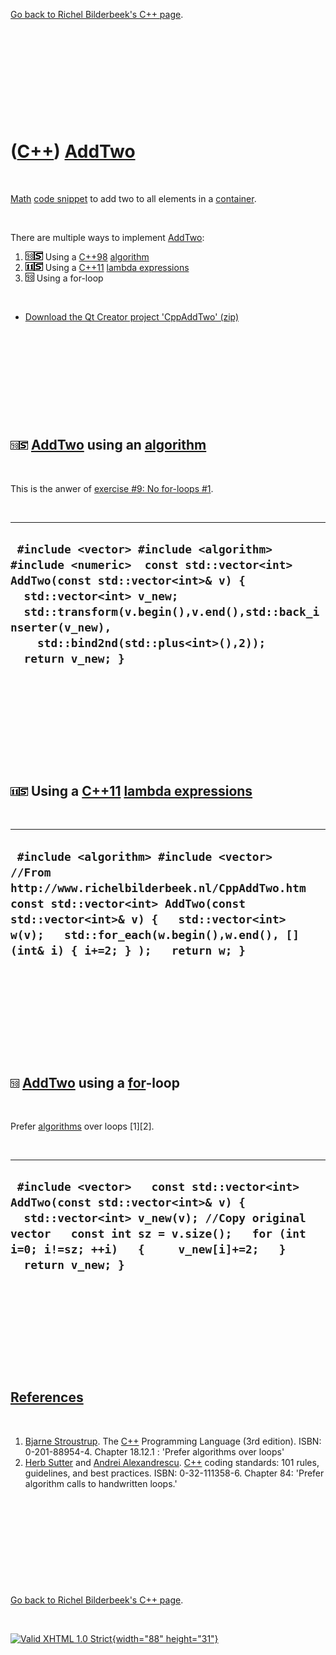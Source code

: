 

[Go back to Richel Bilderbeek's C++ page](Cpp.htm).

 

 

 

 

 

([C++](Cpp.htm)) [AddTwo](CppAddTwo.htm)
========================================

 

[Math](CppMath.htm) [code snippet](CppCodeSnippets.htm) to add two to
all elements in a [container](CppContainer.htm).

 

There are multiple ways to implement [AddTwo](CppAddTwo.htm):

1.  ![C++98](PicCpp98.png)![STL](PicStl.png) Using a [C++98](Cpp98.htm)
    [algorithm](CppAlgorithm.htm)
2.  ![C++11](PicCpp11.png)![STL](PicStl.png) Using a [C++11](Cpp11.htm)
    [lambda expressions](CppLambdaExpression.htm)
3.  ![C++98](PicCpp98.png) Using a for-loop

 

-   [Download the Qt Creator project 'CppAddTwo' (zip)](CppAddTwo.zip)

 

 

 

 

 

![C++98](PicCpp98.png)![STL](PicStl.png) [AddTwo](CppAddTwo.htm) using an [algorithm](CppAlgorithm.htm)
-------------------------------------------------------------------------------------------------------

 

This is the anwer of [exercise \#9: No for-loops
\#1](CppExerciseNoForLoops.htm).

 

  ---------------------------------------------------------------------------------------------------------------------------------------------------------------------------------------------------------------------------------------------------------------------------
  ` #include <vector> #include <algorithm> #include <numeric>  const std::vector<int> AddTwo(const std::vector<int>& v) {   std::vector<int> v_new;   std::transform(v.begin(),v.end(),std::back_inserter(v_new),     std::bind2nd(std::plus<int>(),2));   return v_new; }`
  ---------------------------------------------------------------------------------------------------------------------------------------------------------------------------------------------------------------------------------------------------------------------------

 

 

 

 

 

![C++11](PicCpp11.png)![STL](PicStl.png) Using a [C++11](Cpp11.htm) [lambda expressions](CppLambdaExpression.htm)
-----------------------------------------------------------------------------------------------------------------

 

  -------------------------------------------------------------------------------------------------------------------------------------------------------------------------------------------------------------------------------------------------------------
  ` #include <algorithm> #include <vector>  //From http://www.richelbilderbeek.nl/CppAddTwo.htm const std::vector<int> AddTwo(const std::vector<int>& v) {   std::vector<int> w(v);   std::for_each(w.begin(),w.end(), [](int& i) { i+=2; } );   return w; }`
  -------------------------------------------------------------------------------------------------------------------------------------------------------------------------------------------------------------------------------------------------------------

 

 

 

 

 

![C++98](PicCpp98.png) [AddTwo](CppAddTwo.htm) using a **[for](CppFor.htm)**-loop
---------------------------------------------------------------------------------

 

Prefer [algorithms](CppAlgorithm.htm) over loops \[1\]\[2\].

 

  -----------------------------------------------------------------------------------------------------------------------------------------------------------------------------------------------------------------------------------------
  ` #include <vector>   const std::vector<int> AddTwo(const std::vector<int>& v) {   std::vector<int> v_new(v); //Copy original vector   const int sz = v.size();   for (int i=0; i!=sz; ++i)   {     v_new[i]+=2;   }   return v_new; }`
  -----------------------------------------------------------------------------------------------------------------------------------------------------------------------------------------------------------------------------------------

 

 

 

 

 

[References](CppReferences.htm)
-------------------------------

 

1.  [Bjarne Stroustrup](CppBjarneStroustrup.htm). The [C++](Cpp.htm)
    Programming Language (3rd edition). ISBN: 0-201-88954-4. Chapter
    18.12.1 : 'Prefer algorithms over loops'
2.  [Herb Sutter](CppHerbSutter.htm) and [Andrei
    Alexandrescu](CppAndreiAlexandrescu.htm). [C++](Cpp.htm) coding
    standards: 101 rules, guidelines, and best practices.
    ISBN: 0-32-111358-6. Chapter 84: 'Prefer algorithm calls to
    handwritten loops.'

 

 

 

 

 

[Go back to Richel Bilderbeek's C++ page](Cpp.htm).



 

[![Valid XHTML 1.0 Strict](valid-xhtml10.png){width="88"
height="31"}](http://validator.w3.org/check?uri=referer)
